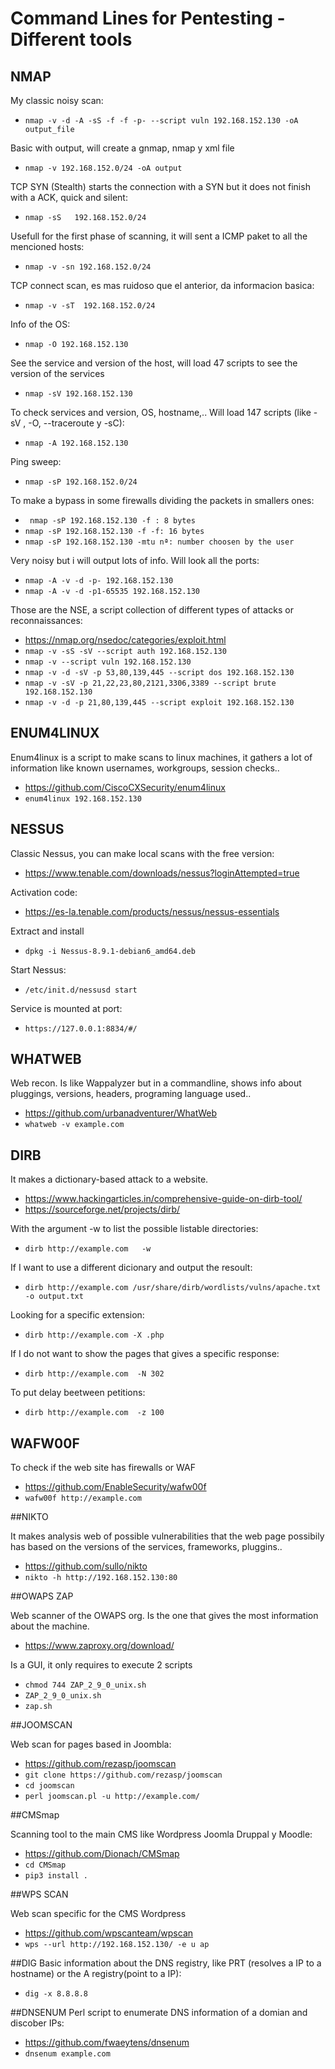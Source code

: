 # Command Lines for Pentesting - Different tools

## NMAP

My classic noisy scan:
 * `nmap -v -d -A -sS -f -f -p- --script vuln 192.168.152.130 -oA output_file`


Basic with output, will create a gnmap, nmap y xml file
 * `nmap -v 192.168.152.0/24 -oA output`

TCP SYN (Stealth) starts the connection with a SYN but it does not finish with a ACK, quick and silent:
 * `nmap -sS   192.168.152.0/24`

Usefull for the first phase of scanning, it will sent a ICMP paket to all the mencioned hosts:
 * `nmap -v -sn 192.168.152.0/24`

TCP connect scan, es mas ruidoso que el anterior, da informacion basica:
 * `nmap -v -sT  192.168.152.0/24`

Info of the OS:
 * `nmap -O 192.168.152.130`

See the service and version of the host, will load 47 scripts to see the version of the services
 * `nmap -sV 192.168.152.130`

To check services and version, OS, hostname,.. Will load 147 scripts (like -sV , -O, --traceroute y -sC):
 * `nmap -A 192.168.152.130`

Ping sweep:
 * `nmap -sP 192.168.152.0/24`
  
To make a bypass in some firewalls dividing the packets in smallers ones:
 * ` nmap -sP 192.168.152.130 -f : 8 bytes`
 * `nmap -sP 192.168.152.130 -f -f: 16 bytes`
 * `nmap -sP 192.168.152.130 -mtu nª: number choosen by the user`

Very noisy but i will output lots of info. Will look all the ports: 
 * `nmap -A -v -d -p- 192.168.152.130`
 * `nmap -A -v -d -p1-65535 192.168.152.130`
 
 Those are the NSE, a script collection of different types of attacks or reconnaissances:
 * https://nmap.org/nsedoc/categories/exploit.html
 * `nmap -v -sS -sV --script auth 192.168.152.130`
 * `nmap -v --script vuln 192.168.152.130`
 * `nmap -v -d -sV -p 53,80,139,445 --script dos 192.168.152.130`
 * `nmap -v -sV -p 21,22,23,80,2121,3306,3389 --script brute 192.168.152.130`
 * `nmap -v -d -p 21,80,139,445 --script exploit 192.168.152.130`
 
 
 ## ENUM4LINUX
 
 Enum4linux is a script to make scans to linux machines, it gathers a lot of information like known usernames, workgroups, session checks..
 * https://github.com/CiscoCXSecurity/enum4linux
 * `enum4linux 192.168.152.130`
 
 
  ## NESSUS
 
 Classic Nessus, you can make local scans with the free version:
  * https://www.tenable.com/downloads/nessus?loginAttempted=true
  
  Activation code:
   * https://es-la.tenable.com/products/nessus/nessus-essentials
  
 Extract and install
  * `dpkg -i Nessus-8.9.1-debian6_amd64.deb`
  
 Start Nessus:
  * `/etc/init.d/nessusd start`
 
 Service is mounted at port:
  * `https://127.0.0.1:8834/#/`
  
 
## WHATWEB

Web recon. Is like Wappalyzer but in a commandline, shows info about pluggings, versions, headers, programing language used.. 
  * https://github.com/urbanadventurer/WhatWeb
  * `whatweb -v example.com`


## DIRB

It makes a dictionary-based attack to a website.
  * https://www.hackingarticles.in/comprehensive-guide-on-dirb-tool/
  * https://sourceforge.net/projects/dirb/
  
With the argument -w to list the possible listable directories:
  * `dirb http://example.com   -w`

If I want to use a different dicionary and output the resoult:
  * `dirb http://example.com /usr/share/dirb/wordlists/vulns/apache.txt -o output.txt`
	
Looking for a specific extension:
  * `dirb http://example.com -X .php`

If I do not want to show the pages that gives a specific response:
  * `dirb http://example.com  -N 302`
	
To put delay beetween petitions:
  * `dirb http://example.com  -z 100`
  
  
## WAFW00F

To check if the web site has firewalls or WAF
 * https://github.com/EnableSecurity/wafw00f
 * `wafw00f http://example.com`
 
 
##NIKTO

It makes analysis web of possible vulnerabilities that the web page possibily has based on the versions of the services, frameworks, pluggins..
 * https://github.com/sullo/nikto
 * `nikto -h http://192.168.152.130:80`


##OWAPS ZAP

Web scanner of the OWAPS org. Is the one that gives the most information about the machine. 
 * https://www.zaproxy.org/download/
 
Is a GUI, it only requires to execute 2 scripts
 * `chmod 744 ZAP_2_9_0_unix.sh`
 * `ZAP_2_9_0_unix.sh`
 * `zap.sh`


##JOOMSCAN

Web scan for pages based in Joombla:
 * https://github.com/rezasp/joomscan
 * `git clone https://github.com/rezasp/joomscan`
 * `cd joomscan`
 * `perl joomscan.pl -u http://example.com/`


##CMSmap

Scanning tool to the main CMS like Wordpress Joomla Druppal y Moodle:
 * https://github.com/Dionach/CMSmap
 * `cd CMSmap`
 * `pip3 install .`


##WPS SCAN

Web scan specific for the CMS Wordpress
 * https://github.com/wpscanteam/wpscan
 * `wps --url http://192.168.152.130/ -e u ap`


##DIG
Basic information about the DNS registry, like PRT (resolves a IP to a hostname) or the A registry(point to a IP):
 * `dig -x 8.8.8.8`


##DNSENUM
Perl script to enumerate DNS information of a domian and discober IPs:
 * https://github.com/fwaeytens/dnsenum
 * `dnsenum example.com`